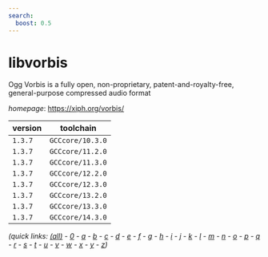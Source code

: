 ```yaml
---
search:
  boost: 0.5
---
```

# libvorbis

Ogg Vorbis is a fully open, non-proprietary, patent-and-royalty-free, general-purpose compressed audio format

*homepage*: <https://xiph.org/vorbis/>

version | toolchain
--------|----------
``1.3.7`` | ``GCCcore/10.3.0``
``1.3.7`` | ``GCCcore/11.2.0``
``1.3.7`` | ``GCCcore/11.3.0``
``1.3.7`` | ``GCCcore/12.2.0``
``1.3.7`` | ``GCCcore/12.3.0``
``1.3.7`` | ``GCCcore/13.2.0``
``1.3.7`` | ``GCCcore/13.3.0``
``1.3.7`` | ``GCCcore/14.3.0``


*(quick links: [(all)](../index.md) - [0](../0/index.md) - [a](../a/index.md) - [b](../b/index.md) - [c](../c/index.md) - [d](../d/index.md) - [e](../e/index.md) - [f](../f/index.md) - [g](../g/index.md) - [h](../h/index.md) - [i](../i/index.md) - [j](../j/index.md) - [k](../k/index.md) - [l](../l/index.md) - [m](../m/index.md) - [n](../n/index.md) - [o](../o/index.md) - [p](../p/index.md) - [q](../q/index.md) - [r](../r/index.md) - [s](../s/index.md) - [t](../t/index.md) - [u](../u/index.md) - [v](../v/index.md) - [w](../w/index.md) - [x](../x/index.md) - [y](../y/index.md) - [z](../z/index.md))*

